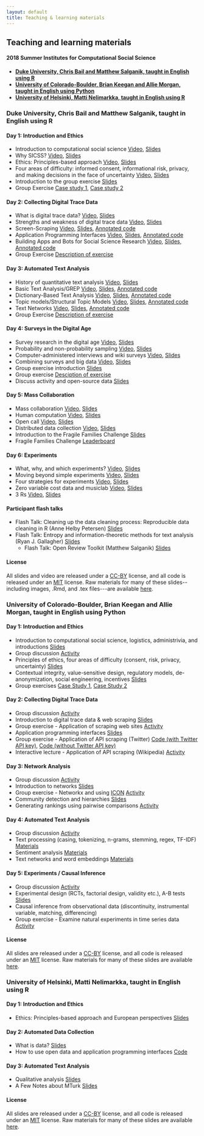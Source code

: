 ```yaml
---
layout: default
title: Teaching & learning materials
---
```


## Teaching and learning materials
#### 2018 Summer Institutes for Computational Social Science

- **[Duke University, Chris Bail and Matthew Salganik, taught in English using R](#duke-university-chris-bail-and-matthew-salganik-taught-in-english-using-r)**
- **[University of Colorado-Boulder, Brian Keegan and Allie Morgan, taught in English using Python](#university-of-colorado-boulder-brian-keegan-and-allie-morgan-taught-in-english-using-python)**
- **[University of Helsinki, Matti Nelimarkka, taught in English using R](#university-of-helsinki-matti-nelimarkka-taught-in-english-using-r)**

### Duke University, Chris Bail and Matthew Salganik, taught in English using R

#### Day 1: Introduction and Ethics

- Introduction to computational social science [Video](https://youtu.be/9flaMjO-r24), [Slides](https://github.com/compsocialscience/summer-institute/blob/master/2018/materials/day1-intro-ethics/02-intro-computational-social-science.pdf)
- Why SICSS? [Video](https://youtu.be/jrFUmG_U-_s), [Slides](https://compsocialscience.github.io/summer-institute/2018/materials/day1-intro-ethics/bail_why_sicss/Why_SICSS.html)
- Ethics: Principles-based approach [Video](https://youtu.be/ss_cqTK8Brw), [Slides](https://github.com/compsocialscience/summer-institute/blob/master/2018/materials/day1-intro-ethics/03-ethics.pdf)
- Four areas of difficulty: informed consent, informational risk, privacy, and making decisions in the face of uncertainty [Video](https://youtu.be/yxVJXzVMCMs), [Slides](https://github.com/compsocialscience/summer-institute/blob/master/2018/materials/day1-intro-ethics/04-areas-of-difficulty.pdf)
- Introduction to the group exercise [Slides](https://github.com/compsocialscience/summer-institute/blob/master/2018/materials/day1-intro-ethics/05-intro-group-exercise.pdf)
- Group Exercise [Case study 1](https://github.com/compsocialscience/summer-institute/blob/master/2018/materials/day1-intro-ethics/ethics_activity.pdf), [Case study 2](https://bdes.datasociety.net/wp-content/uploads/2016/10/Patreon-Case-Study.pdf)

#### Day 2: Collecting Digital Trace Data

- What is digital trace data? [Video](https://youtu.be/Fql2FqZxL74), [Slides](https://compsocialscience.github.io/summer-institute/2018/materials/day2-digital-trace-data/what-is-digital-trace-data/SICSS_What_is_Digital_Trace.html)
- Strengths and weakness of digital trace data [Video](https://youtu.be/JhJYa_Rc_aI), [Slides](https://compsocialscience.github.io/summer-institute/2018/materials/day2-digital-trace-data/strengths-weaknesses/Rpres/SICSS_strengths_weaknesses.html)
- Screen-Scraping [Video](https://youtu.be/NbZUm3eYZ9I), [Slides](https://compsocialscience.github.io/summer-institute/2018/materials/day2-digital-trace-data/screenscraping/Rpres/SICSS_Screenscraping.html), [Annotated code](https://compsocialscience.github.io/summer-institute/2018/materials/day2-digital-trace-data/screenscraping/rmarkdown/SICSS_Screenscraping_in_R.html)
- Application Programming Interfaces [Video](https://youtu.be/PMa4ZEPCKzM), [Slides](https://compsocialscience.github.io/summer-institute/2018/materials/day2-digital-trace-data/apis/Rpres/SICSS_APIs.html), [Annotated code](https://compsocialscience.github.io/summer-institute/2018/materials/day2-digital-trace-data/apis/rmarkdown/SICSS_APIs_markdown.html)
- Building Apps and Bots for Social Science Research [Video](https://youtu.be/3OBhAyoUCB8), [Slides](https://compsocialscience.github.io/summer-institute/2018/materials/day2-digital-trace-data/building-apps-bots/Rpres/SICSS_Building%20Apps_Rpres.html), [Annotated code](https://compsocialscience.github.io/summer-institute/2018/materials/day2-digital-trace-data/building-apps-bots/rmarkdown/Building%20Apps%20and%20Bots%20for%20Social%20Science%20Research.nb.html)
- Group Exercise [Description of exercise](https://compsocialscience.github.io/summer-institute/2018/materials/day2-digital-trace-data/SICSS_Group_Exercise_Day_2.html)

#### Day 3: Automated Text Analysis

- History of quantitative text analysis [Video](https://youtu.be/-FV5NF5E5ws), [Slides](https://compsocialscience.github.io/summer-institute/2018/materials/day3-text-analysis/history-text-analysis/SICSS_History_of_Quantitative_Text_Analysis.html)
- Basic Text Analysis/GREP [Video](https://youtu.be/jRPvFNiUJ1M), [Slides](https://compsocialscience.github.io/summer-institute/2018/materials/day3-text-analysis/basic-text-analysis/Rpres/SICSS_Basic_Text_Analysis_Slides.html), [Annotated code](https://compsocialscience.github.io/summer-institute/2018/materials/day3-text-analysis/basic-text-analysis/rmarkdown/Basic_Text_Analysis_in_R.html)
- Dictionary-Based Text Analysis [Video](https://youtu.be/id67LllboE8), [Slides](https://compsocialscience.github.io/summer-institute/2018/materials/day3-text-analysis/dictionary-methods/Rpres/SICSS_Dictionary_Based_Analysis_Slides.html), [Annotated code](https://compsocialscience.github.io/summer-institute/2018/materials/day3-text-analysis/dictionary-methods/rmarkdown/SICSS_Dictionary-Based_Text_Analysis.html)
- Topic models/Structural Topic Models [Video](https://youtu.be/k-zkxdxyjTk), [Slides](https://compsocialscience.github.io/summer-institute/2018/materials/day3-text-analysis/topic-modeling/Rpres/SICSS_Topic_Modeling.html), [Annotated code](https://compsocialscience.github.io/summer-institute/2018/materials/day3-text-analysis/topic-modeling/rmarkdown/SICSS_Topic_Modeling.html)
- Text Networks [Video](https://youtu.be/lUVTUOs8RTo), [Slides](https://compsocialscience.github.io/summer-institute/2018/materials/day3-text-analysis/text-networks/Rpres/SICSS_Text_Networks.html), [Annotated code](https://compsocialscience.github.io/summer-institute/2018/materials/day3-text-analysis/text-networks/rmarkdown/SICSS_Text_Networks.html)
- Group Exercise [Description of exercise](https://compsocialscience.github.io/summer-institute/2018/materials/day3-text-analysis/SICSS_Group_Exercise_Day_3.html)

#### Day 4: Surveys in the Digital Age

- Survey research in the digital age [Video](https://youtu.be/LtmP8xrEsZw), [Slides](https://github.com/compsocialscience/summer-institute/blob/master/2018/materials/day4-surveys/01-survey-research-digital-age.pdf)
- Probability and non-probability sampling [Video](https://youtu.be/591C1KitTc8), [Slides](https://github.com/compsocialscience/summer-institute/blob/master/2018/materials/day4-surveys/02-nonprobability-sampling.pdf)
- Computer-administered interviews and wiki surveys [Video](https://youtu.be/JwxhLx1xvsQ), [Slides](https://github.com/compsocialscience/summer-institute/blob/master/2018/materials/day4-surveys/03-computer-administered-interviews.pdf)
- Combining surveys and big data [Video](https://youtu.be/D-dPpZK7nic), [Slides](https://github.com/compsocialscience/summer-institute/blob/master/2018/materials/day4-surveys/04-combining-surveys-and-big-data.pdf)
- Group exercise introduction [Slides](https://github.com/compsocialscience/summer-institute/blob/master/2018/materials/day4-surveys/05-intro-to-activity.pdf)
- Group exercise [Desciption of exercise](https://github.com/compsocialscience/summer-institute/blob/master/2018/materials/day4-surveys/SICSS_survey_activity_2018.pdf)
- Discuss activity and open-source data [Slides](https://github.com/compsocialscience/summer-institute/blob/master/2018/materials/day4-surveys/06-intro-to-open-sourcing-data.pdf)

#### Day 5: Mass Collaboration

- Mass collaboration [Video](https://youtu.be/ZowzAh4G7Xg), [Slides](https://github.com/compsocialscience/summer-institute/blob/master/2018/materials/day5-mass-collaboration/01-mass-collaboration.pdf)
- Human computation [Video](https://youtu.be/Nj6eFcn2DsA), [Slides](https://github.com/compsocialscience/summer-institute/blob/master/2018/materials/day5-mass-collaboration/02-human-computation.pdf)
- Open call [Video](https://youtu.be/f_zNrsBF3VY), [Slides](https://github.com/compsocialscience/summer-institute/blob/master/2018/materials/day5-mass-collaboration/03-open-call.pdf)
- Distributed data collection [Video](https://youtu.be/KDEJetDES24), [Slides](https://github.com/compsocialscience/summer-institute/blob/master/2018/materials/day5-mass-collaboration/04-distributed-data-collection.pdf)
- Introduction to the Fragile Families Challenge [Slides](https://github.com/compsocialscience/summer-institute/blob/master/2018/materials/day5-mass-collaboration/05-ffchallenge_getting_started.pdf)
- Fragile Families Challenge [Leaderboard](https://codalab.fragilefamilieschallenge.org/competitions/23)

#### Day 6: Experiments

- What, why, and which experiments? [Video](https://youtu.be/GkG9q84ebcc), [Slides](https://github.com/compsocialscience/summer-institute/blob/master/2018/materials/day6-experiments/01-what-why-which-experiments.pdf)
- Moving beyond simple experiments [Video](https://youtu.be/IF5mGr_L2YE), [Slides](https://github.com/compsocialscience/summer-institute/blob/master/2018/materials/day6-experiments/02-moving-beyond-simple-experiments.pdf)
- Four strategies for experiments [Video](https://youtu.be/geMvC0ErYFY), [Slides](https://github.com/compsocialscience/summer-institute/blob/master/2018/materials/day6-experiments/03-making-it-happen.pdf)
- Zero variable cost data and musiclab [Video](https://youtu.be/upr-QvJG9VY), [Slides](https://github.com/compsocialscience/summer-institute/blob/master/2018/materials/day6-experiments/04-zero-variable-cost.pdf)
- 3 Rs [Video](https://youtu.be/RZVbNgHejLU), [Slides](https://github.com/compsocialscience/summer-institute/blob/master/2018/materials/day6-experiments/05-three-rs.pdf)

#### Participant flash talks

- Flash Talk: Cleaning up the data cleaning process: Reproducible data cleaning in R (Anne Helby Petersen) [Slides](https://github.com/compsocialscience/summer-institute/tree/master/2018/materials/flash-talks/annehelbypetersen_datamaid_slides.pdf)
- Flash Talk: Entropy and information-theoretic methods for text analysis (Ryan J. Gallagher) [Slides](https://github.com/compsocialscience/summer-institute/tree/master/2018/materials/flash-talks/2018-SICSS-InfoTheoryTextAnalysis-Gallagher.pdf)
  - Flash Talk: Open Review Toolkit (Matthew Salganik) [Slides](https://github.com/compsocialscience/summer-institute/tree/master/2018/materials/flash-talks/open_review_toolkit_flashtalk_sicss.pdf)

#### License

All slides and video are released under a <a href="https://creativecommons.org/licenses/by/4.0/">CC-BY</a> license, and all code is released under an <a href="https://en.wikipedia.org/wiki/MIT_License">MIT</a> license.  Raw materials for many of these slides--including images, .Rmd, and .tex files---are available [here](https://github.com/compsocialscience/summer-institute/tree/master/2018/materials).

### University of Colorado-Boulder, Brian Keegan and Allie Morgan, taught in English using Python

#### Day 1: Introduction and Ethics

- Introduction to computational social science, logistics, administrivia, and introductions [Slides](https://github.com/compsocialscience/summer-institute/blob/master/2018/materials/boulder/day1-intro-ethics/Day%201%20-%20Introduction.pdf)
- Group discussion [Activity](https://github.com/compsocialscience/summer-institute/blob/master/2018/materials/boulder/day1-intro-ethics/Round%20Robin.pdf)
- Principles of ethics, four areas of difficulty (consent, risk, privacy, uncertainty) [Slides](https://github.com/compsocialscience/summer-institute/blob/master/2018/materials/boulder/day1-intro-ethics/Day%201%20-%20Lecture%201%20-%20Principles.pdf)
- Contextual integrity, value-sensitive design, regulatory models, de-anonymization, social engineering, incentives [Slides](https://github.com/compsocialscience/summer-institute/blob/master/2018/materials/boulder/day1-intro-ethics/Day%201%20-%20Lecture%202%20-%20Triangulating.pdf)
- Group exercises [Case Study 1](https://github.com/compsocialscience/summer-institute/blob/master/2018/materials/boulder/day1-intro-ethics/Patreon-Case-Study.pdf), [Case Study 2](https://github.com/compsocialscience/summer-institute/blob/master/2018/materials/boulder/day1-intro-ethics/It-Gets-Better-Project-Case-Study.pdf)

#### Day 2: Collecting Digital Trace Data

- Group discussion [Activity](https://github.com/compsocialscience/summer-institute/blob/master/2018/materials/boulder/day2-digital-trace-data/Round%20Robin.pdf)
- Introduction to digital trace data & web scraping [Slides](https://github.com/compsocialscience/summer-institute/blob/master/2018/materials/boulder/day2-digital-trace-data/Day%202%20-%20Lecture%201%20-%20Web%20Scraping.pdf)
- Group exercise - Application of scraping web sites [Activity](https://github.com/compsocialscience/summer-institute/blob/master/2018/materials/boulder/day2-digital-trace-data/Day%202%20-%20Case%20Study%20-%20Web%20Scraping.ipynb)
- Application programming interfaces [Slides](https://github.com/compsocialscience/summer-institute/blob/master/2018/materials/boulder/day2-digital-trace-data/Application%20Programming%20Interfaces.pdf)
- Group exercise - Application of API scraping (Twitter) [Code (with Twitter API key)](https://github.com/compsocialscience/summer-institute/blob/master/2018/materials/boulder/day2-digital-trace-data/BoulderSICSS.ipynb), [Code (without Twitter API key)](https://github.com/compsocialscience/summer-institute/blob/master/2018/materials/boulder/day2-digital-trace-data/BoulderSICSS-NoAuth.ipynb)
- Interactive lecture - Application of API scraping (Wikipedia) [Activity](https://github.com/compsocialscience/summer-institute/blob/master/2018/materials/boulder/day2-digital-trace-data/Day%202%20-%20Wikipedia%20Scraping.ipynb)

#### Day 3: Network Analysis

- Group discussion [Activity](https://github.com/compsocialscience/summer-institute/blob/master/2018/materials/boulder/day3-networks/Round%20Robin.pdf)
- Introduction to networks [Slides](https://github.com/compsocialscience/summer-institute/blob/master/2018/materials/boulder/day3-networks/Clauset_2018_SICSS_IntroductionToNetworks.pdf)
- Group exercise - Networkx and using [ICON](https://icon.colorado.edu/) [Activity](https://github.com/compsocialscience/summer-institute/blob/master/2018/materials/boulder/day3-networks/Day%203%20-%20Case%20Study%20-%20Networkx.ipynb)
- Community detection and hierarchies [Slides](https://github.com/compsocialscience/summer-institute/blob/master/2018/materials/boulder/day3-networks/CommunityDetection_and_Ranking_Larremore_SICSS_2018.pdf)
- Generating rankings using pairwise comparisons [Activity](https://github.com/compsocialscience/summer-institute/blob/master/2018/materials/boulder/day3-networks/sicss2018.ipynb)

#### Day 4: Automated Text Analysis

- Group discussion [Activity](https://github.com/compsocialscience/summer-institute/blob/master/2018/materials/boulder/day4-text-analysis/Round%20Robin.pdf)
- Text processing (casing, tokenizing, n-grams, stemming, regex, TF-IDF) [Materials](https://github.com/compsocialscience/summer-institute/blob/master/2018/materials/boulder/day4-text-analysis/Day%204%2C%20Lecture%201%20-%20Text%20processing.ipynb)
- Sentiment analysis [Materials](https://github.com/compsocialscience/summer-institute/blob/master/2018/materials/boulder/day4-text-analysis/Day%204%2C%20Lecture%202%20-%20Sentiment%20analysis.ipynb)
- Text networks and word embeddings [Materials](https://github.com/compsocialscience/summer-institute/blob/master/2018/materials/boulder/day4-text-analysis/Day%204%2C%20Lecture%203%20-%20Text%20networks%20and%20word%20embeddings.ipynb)

#### Day 5: Experiments / Causal Inference

- Group discussion [Activity](https://github.com/compsocialscience/summer-institute/blob/master/2018/materials/boulder/day5-causal-inference/Round%20Robin.pdf)
- Experimental design (RCTs, factorial design, validity etc.), A-B tests [Slides](https://github.com/compsocialscience/summer-institute/blob/master/2018/materials/boulder/day5-causal-inference/Day%205%20-%20Lecture%201%20-%20Digital%20experiments.pdf)
- Causal inference from observational data (discontinuity, instrumental variable, matching, differencing)
- Group exercise - Examine natural experiments in time series data [Activity](https://github.com/compsocialscience/summer-institute/blob/master/2018/materials/boulder/day5-causal-inference/Day%205%20-%20Case%20Study.ipynb)

#### License

All slides are released under a <a href="https://creativecommons.org/licenses/by/4.0/">CC-BY</a> license, and all code is released under an <a href="https://en.wikipedia.org/wiki/MIT_License">MIT</a> license. Raw materials for many of these slides are available [here](https://github.com/compsocialscience/summer-institute/tree/master/2018/materials/boulder).

### University of Helsinki, Matti Nelimarkka, taught in English using R

#### Day 1: Introduction and Ethics

- Ethics: Principles-based approach and European perspectives [Slides](https://github.com/compsocialscience/summer-institute/blob/master/2018/helsinki/slides/ethics.pptx)

#### Day 2: Automated Data Collection
- What is data? [Slides](https://github.com/compsocialscience/summer-institute/blob/master/2018/helsinki/slides/digitaltracedata.pptx)
- How to use open data and application programming interfaces [Code](https://github.com/compsocialscience/summer-institute/blob/master/2018/helsinki/slides/Using_open_data.ipynb)

#### Day 3: Automated Text Analysis 
- Qualitative analysis [Slides](https://github.com/compsocialscience/summer-institute/blob/master/2018/helsinki/slides/qualitativeanalysis.pptx)
- A Few Notes about MTurk [Slides](https://github.com/compsocialscience/summer-institute/blob/master/2018/helsinki/slides/mturkcomments.pptx)

#### License

All slides are released under a <a href="https://creativecommons.org/licenses/by/4.0/">CC-BY</a> license, and all code is released under an <a href="https://en.wikipedia.org/wiki/MIT_License">MIT</a> license. Raw materials for many of these slides are available [here](https://github.com/compsocialscience/summer-institute/tree/master/2018/materials/helsinki).
